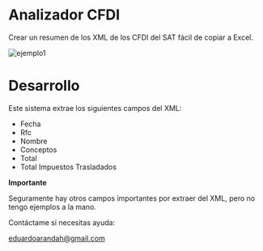 # Analizador CFDI

Crear un resumen de los XML de los CFDI del SAT fácil de copiar a Excel.

![ejemplo1](https://user-images.githubusercontent.com/4065733/38106353-f1a258be-334b-11e8-98ac-6206ddacb1ae.png)


# Desarrollo

Este sistema extrae los siguientes campos del XML:

- Fecha
- Rfc
- Nombre
- Conceptos
- Total
- Total Impuestos Trasladados

**Importante** 

Seguramente hay otros campos importantes por extraer del XML, pero no tengo ejemplos a la mano. 

Contáctame si necesitas ayuda: 

eduardoarandah@gmail.com